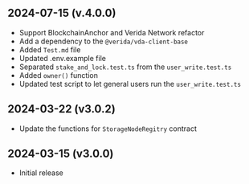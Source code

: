 2024-07-15 (v.4.0.0)
-------------------

- Support BlockchainAnchor and Verida Network refactor
- Add a dependency to the `@verida/vda-client-base`
- Added `Test.md` file
- Updated .env.example file
- Separated `stake_and_lock.test.ts` from the `user_write.test.ts`
- Added `owner()` function 
- Updated test script to let general users run the `user_write.test.ts`

2024-03-22 (v3.0.2)
-------------------

- Update the functions for `StorageNodeRegitry` contract

2024-03-15 (v3.0.0)
-------------------

- Initial release